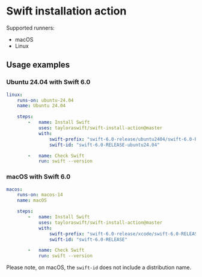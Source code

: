 # Swift installation action

Supported runners:

- macOS
- Linux


## Usage examples

### Ubuntu 24.04 with Swift 6.0

```yaml
linux:
    runs-on: ubuntu-24.04
    name: Ubuntu 24.04

    steps:
        -   name: Install Swift
            uses: tayloraswift/swift-install-action@master
            with:
                swift-prefix: "swift-6.0-release/ubuntu2404/swift-6.0-RELEASE"
                swift-id: "swift-6.0-RELEASE-ubuntu24.04"

        -   name: Check Swift
            run: swift --version
```

### macOS with Swift 6.0

```yaml
macos:
    runs-on: macos-14
    name: macOS

    steps:
        -   name: Install Swift
            uses: tayloraswift/swift-install-action@master
            with:
                swift-prefix: "swift-6.0-release/xcode/swift-6.0-RELEASE"
                swift-id: "swift-6.0-RELEASE"

        -   name: Check Swift
            run: swift --version
```

Please note, on macOS, the `swift-id` does not include a distribution name.
